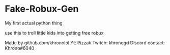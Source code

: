 # Fake-Robux-Gen
My first actual python thing

use this to troll little kids into getting free robux

Made by github.com/khronolol
Yt: Pizzak
Twitch: khronogd
Discord contact: Khrono#6040
